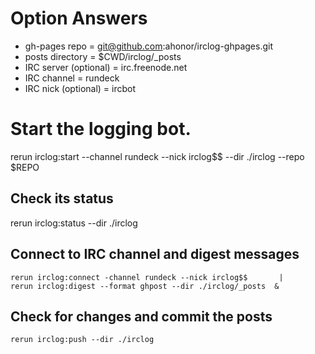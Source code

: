 # Option Answers

- gh-pages repo         = git@github.com:ahonor/irclog-ghpages.git
- posts directory       = $CWD/irclog/_posts
- IRC server (optional) = irc.freenode.net
- IRC channel           = rundeck
- IRC nick (optional)   = ircbot

# Start the logging bot.
rerun irclog:start --channel rundeck --nick irclog$$ --dir ./irclog --repo $REPO


## Check its status

rerun irclog:status --dir ./irclog

## Connect to IRC channel and digest messages

    rerun irclog:connect -channel rundeck --nick irclog$$       |
    rerun irclog:digest --format ghpost --dir ./irclog/_posts  &

    
## Check for changes and commit the posts

    rerun irclog:push --dir ./irclog
   


